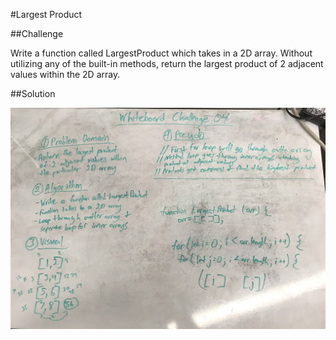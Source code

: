 #Largest Product

##Challenge

Write a function called LargestProduct which takes in a 2D array. Without utilizing any of the built-in methods, return the largest product of 2 adjacent values within the 2D array.

##Solution

![largest-product](/:assets/largest-product.jpg)